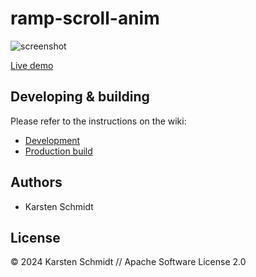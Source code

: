 # ramp-scroll-anim

![screenshot](https://raw.githubusercontent.com/thi-ng/umbrella/develop/assets/examples/ramp-scroll-anim.png)

[Live demo](http://demo.thi.ng/umbrella/ramp-scroll-anim/)

## Developing & building

Please refer to the instructions on the wiki:

- [Development](https://github.com/thi-ng/umbrella/wiki/Development-mode-for-examples-using-thi.ng-meta%E2%80%90css)
- [Production build](https://github.com/thi-ng/umbrella/wiki/Example-build-instructions)

## Authors

- Karsten Schmidt

## License

&copy; 2024 Karsten Schmidt // Apache Software License 2.0
